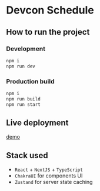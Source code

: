 # Devcon Schedule

## How to run the project

### Development

```bash
npm i
npm run dev
```

### Production build

```bash
npm i
npm run build
npm run start
```

## Live deployment

[demo](https://devcon-schedule.vercel.app/)

## Stack used

- `React` + `NextJS` + `TypeScript`
- `ChakraUI` for components UI
- `Zustand` for server state caching
